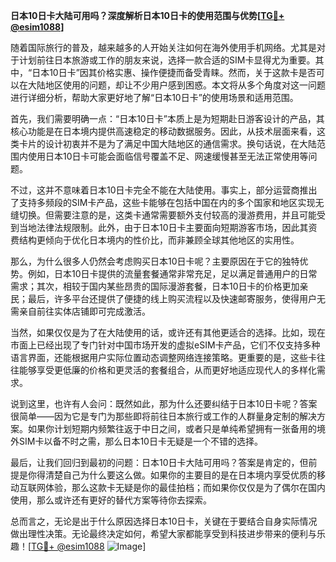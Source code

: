 **日本10日卡大陆可用吗？深度解析日本10日卡的使用范围与优势[[TG💪+ @esim1088](https://t.me/s/esim1088)]**

随着国际旅行的普及，越来越多的人开始关注如何在海外使用手机网络。尤其是对于计划前往日本旅游或工作的朋友来说，选择一款合适的SIM卡显得尤为重要。其中，“日本10日卡”因其价格实惠、操作便捷而备受青睐。然而，关于这款卡是否可以在大陆地区使用的问题，却让不少用户感到困惑。本文将从多个角度对这一问题进行详细分析，帮助大家更好地了解“日本10日卡”的使用场景和适用范围。

首先，我们需要明确一点：“日本10日卡”本质上是为短期赴日游客设计的产品，其核心功能是在日本境内提供高速稳定的移动数据服务。因此，从技术层面来看，这类卡片的设计初衷并不是为了满足中国大陆地区的通信需求。换句话说，在大陆范围内使用日本10日卡可能会面临信号覆盖不足、网速缓慢甚至无法正常使用等问题。

不过，这并不意味着日本10日卡完全不能在大陆使用。事实上，部分运营商推出了支持多频段的SIM卡产品，这些卡能够在包括中国在内的多个国家和地区实现无缝切换。但需要注意的是，这类卡通常需要额外支付较高的漫游费用，并且可能受到当地法律法规限制。此外，由于日本10日卡主要面向短期游客市场，因此其资费结构更倾向于优化日本境内的性价比，而非兼顾全球其他地区的实用性。

那么，为什么很多人仍然会考虑购买日本10日卡呢？主要原因在于它的独特优势。例如，日本10日卡提供的流量套餐通常非常充足，足以满足普通用户的日常需求；其次，相较于国内某些昂贵的国际漫游套餐，日本10日卡的价格更加亲民；最后，许多平台还提供了便捷的线上购买流程以及快速邮寄服务，使得用户无需亲自前往实体店铺即可完成激活。

当然，如果仅仅是为了在大陆使用的话，或许还有其他更适合的选择。比如，现在市面上已经出现了专门针对中国市场开发的虚拟eSIM卡产品，它们不仅支持多种语言界面，还能根据用户实际位置动态调整网络连接策略。更重要的是，这些卡往往能够享受更低廉的价格和更灵活的套餐组合，从而更好地适应现代人的多样化需求。

说到这里，也许有人会问：既然如此，那为什么还要纠结于日本10日卡呢？答案很简单——因为它是专门为那些即将前往日本旅行或工作的人群量身定制的解决方案。如果你计划短期内频繁往返于中日之间，或者只是单纯希望拥有一张备用的境外SIM卡以备不时之需，那么日本10日卡无疑是一个不错的选择。

最后，让我们回归到最初的问题：日本10日卡大陆可用吗？答案是肯定的，但前提是你得清楚自己为什么要这么做。如果你的主要目的是在日本境内享受优质的移动互联网体验，那么这款卡无疑是你的最佳拍档；而如果你仅仅是为了偶尔在国内使用，那么或许还有更好的替代方案等待你去探索。

总而言之，无论是出于什么原因选择日本10日卡，关键在于要结合自身实际情况做出理性决策。无论最终决定如何，希望大家都能享受到科技进步带来的便利与乐趣！[[TG💪+ @esim1088](https://t.me/s/esim1088) ![Image](https://i.postimg.cc/4NQfJmqS/Snipaste-2025-05-13-00-14-12.png)]